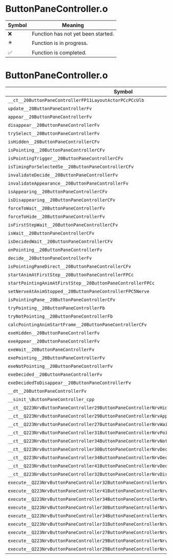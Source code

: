 # ButtonPaneController.o
| Symbol | Meaning 
| ------------- | ------------- 
| :x: | Function has not yet been started. 
| :eight_pointed_black_star: | Function is in progress. 
| :white_check_mark: | Function is completed. 


# ButtonPaneController.o
| Symbol | Decompiled? |
| ------------- | ------------- |
| `__ct__20ButtonPaneControllerFP11LayoutActorPCcPCcUlb` | :x: |
| `update__20ButtonPaneControllerFv` | :x: |
| `appear__20ButtonPaneControllerFv` | :x: |
| `disappear__20ButtonPaneControllerFv` | :x: |
| `trySelect__20ButtonPaneControllerFv` | :x: |
| `isHidden__20ButtonPaneControllerCFv` | :x: |
| `isPointing__20ButtonPaneControllerCFv` | :x: |
| `isPointingTrigger__20ButtonPaneControllerCFv` | :x: |
| `isTimingForSelectedSe__20ButtonPaneControllerCFv` | :x: |
| `invalidateDecide__20ButtonPaneControllerFv` | :x: |
| `invalidateAppearance__20ButtonPaneControllerFv` | :x: |
| `isAppearing__20ButtonPaneControllerCFv` | :x: |
| `isDisappearing__20ButtonPaneControllerCFv` | :x: |
| `forceToWait__20ButtonPaneControllerFv` | :x: |
| `forceToHide__20ButtonPaneControllerFv` | :x: |
| `isFirstStepWait__20ButtonPaneControllerCFv` | :x: |
| `isWait__20ButtonPaneControllerCFv` | :x: |
| `isDecidedWait__20ButtonPaneControllerCFv` | :x: |
| `onPointing__20ButtonPaneControllerFv` | :x: |
| `decide__20ButtonPaneControllerFv` | :x: |
| `isPointingPaneDirect__20ButtonPaneControllerCFv` | :x: |
| `startAnimAtFirstStep__20ButtonPaneControllerFPCc` | :x: |
| `startPointingAnimAtFirstStep__20ButtonPaneControllerFPCc` | :x: |
| `setNerveAtAnimStopped__20ButtonPaneControllerFPC5Nerve` | :x: |
| `isPointingPane__20ButtonPaneControllerCFv` | :x: |
| `tryPointing__20ButtonPaneControllerFb` | :x: |
| `tryNotPointing__20ButtonPaneControllerFb` | :x: |
| `calcPointingAnimStartFrame__20ButtonPaneControllerCFv` | :x: |
| `exeHidden__20ButtonPaneControllerFv` | :x: |
| `exeAppear__20ButtonPaneControllerFv` | :x: |
| `exeWait__20ButtonPaneControllerFv` | :x: |
| `exePointing__20ButtonPaneControllerFv` | :x: |
| `exeNotPointing__20ButtonPaneControllerFv` | :x: |
| `exeDecided__20ButtonPaneControllerFv` | :x: |
| `exeDecidedToDisappear__20ButtonPaneControllerFv` | :x: |
| `__dt__20ButtonPaneControllerFv` | :x: |
| `__sinit_\ButtonPaneController_cpp` | :x: |
| `__ct__Q223NrvButtonPaneController29ButtonPaneControllerNrvHiddenFv` | :x: |
| `__ct__Q223NrvButtonPaneController29ButtonPaneControllerNrvAppearFv` | :x: |
| `__ct__Q223NrvButtonPaneController27ButtonPaneControllerNrvWaitFv` | :x: |
| `__ct__Q223NrvButtonPaneController31ButtonPaneControllerNrvPointingFv` | :x: |
| `__ct__Q223NrvButtonPaneController34ButtonPaneControllerNrvNotPointingFv` | :x: |
| `__ct__Q223NrvButtonPaneController30ButtonPaneControllerNrvDecidedFv` | :x: |
| `__ct__Q223NrvButtonPaneController34ButtonPaneControllerNrvDecidedWaitFv` | :x: |
| `__ct__Q223NrvButtonPaneController41ButtonPaneControllerNrvDecidedToDisappearFv` | :x: |
| `__ct__Q223NrvButtonPaneController32ButtonPaneControllerNrvDisappearFv` | :x: |
| `execute__Q223NrvButtonPaneController32ButtonPaneControllerNrvDisappearCFP5Spine` | :x: |
| `execute__Q223NrvButtonPaneController41ButtonPaneControllerNrvDecidedToDisappearCFP5Spine` | :x: |
| `execute__Q223NrvButtonPaneController34ButtonPaneControllerNrvDecidedWaitCFP5Spine` | :x: |
| `execute__Q223NrvButtonPaneController30ButtonPaneControllerNrvDecidedCFP5Spine` | :x: |
| `execute__Q223NrvButtonPaneController34ButtonPaneControllerNrvNotPointingCFP5Spine` | :x: |
| `execute__Q223NrvButtonPaneController31ButtonPaneControllerNrvPointingCFP5Spine` | :x: |
| `execute__Q223NrvButtonPaneController27ButtonPaneControllerNrvWaitCFP5Spine` | :x: |
| `execute__Q223NrvButtonPaneController29ButtonPaneControllerNrvAppearCFP5Spine` | :x: |
| `execute__Q223NrvButtonPaneController29ButtonPaneControllerNrvHiddenCFP5Spine` | :x: |

